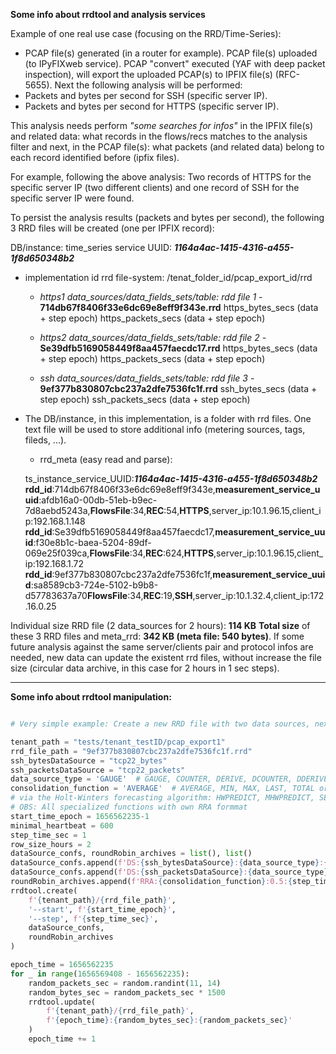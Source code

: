 **Some info about rrdtool and analysis services** 

Example of one real use case (focusing on the RRD/Time-Series):

- PCAP file(s) generated (in a router for example). PCAP file(s) uploaded (to IPyFIXweb service). PCAP "convert" executed (YAF with deep packet inspection), will export the uploaded PCAP(s) to IPFIX file(s) (RFC-5655). Next the following analysis will be performed:
- Packets and bytes per second for SSH (specific server IP).
- Packets and bytes per second for HTTPS (specific server IP).

This analysis needs perform *"some searches for infos"* in the IPFIX file(s) and related data: what records in the flows/recs matches to the analysis filter and next, in the PCAP file(s): what packets (and related data) belong to each record identified before (ipfix files).

For example, following the above analysis: Two records of HTTPS for the specific server IP (two different clients) and one record of SSH for the specific server IP were found.

To persist the analysis results (packets and bytes per second), the following 3 RRD files will be created (one per IPFIX record):

DB/instance: time_series service UUID: ***1164a4ac-1415-4316-a455-1f8d650348b2***

- implementation id rrd file-system: /tenat_folder_id/pcap_export_id/rrd

    - *https1 data_sources/data_fields_sets/table: rdd file 1* - **714db67f8406f33e6dc69e8eff9f343e.rrd**
        https_bytes_secs (data + step epoch)
        https_packets_secs (data + step epoch)

    - *https2 data_sources/data_fields_sets/table: rdd file 2* - **Se39dfb5169058449f8aa457faecdc17.rrd**
        https_bytes_secs (data + step epoch)
        https_packets_secs (data + step epoch)

    - *ssh data_sources/data_fields_sets/table: rdd file 3* - **9ef377b830807cbc237a2dfe7536fc1f.rrd**
        ssh_bytes_secs (data + step epoch)
        ssh_packets_secs (data + step epoch)

- The DB/instance, in this implementation, is a folder with rrd files. One text file will be used to store additional info (metering sources, tags, fileds, ...).
    - rrd_meta (easy read and parse):

    ts_instance_service_UUID:***1164a4ac-1415-4316-a455-1f8d650348b2***
    **rdd_id**:714db67f8406f33e6dc69e8eff9f343e,**measurement_service_uuid**:afdb16a0-00db-51eb-b9ec-7d8aebd5243a,**FlowsFile**:34,**REC**:54,**HTTPS**,server_ip:10.1.96.15,client_ip:192.168.1.148
    **rdd_id**:Se39dfb5169058449f8aa457faecdc17,**measurement_service_uuid**:f30e8b1c-baea-5204-89df-069e25f039ca,**FlowsFile**:34,**REC**:624,**HTTPS**,server_ip:10.1.96.15,client_ip:192.168.1.72
    **rdd_id**:9ef377b830807cbc237a2dfe7536fc1f,**measurement_service_uuid**:sa8589cb3-724e-5102-b9b8-d57783637a70**FlowsFile**:34,**REC**:19,**SSH**,server_ip:10.1.32.4,client_ip:172.16.0.25

Individual size RRD file (2 data_sources for 2 hours): **114 KB**
**Total size** of these 3 RRD files and meta_rrd: **342 KB (meta file: 540 bytes)**.
If some future analysis against the same server/clients pair and protocol infos are needed, new data can update the existent rrd files, without increase the file size (circular data archive, in this case for 2 hours in 1 sec steps).

---

**Some info about rrdtool manipulation:**

```python

# Very simple example: Create a new RRD file with two data sources, next update the two ds at same time with random values

tenant_path = "tests/tenant_testID/pcap_export1"
rrd_file_path = "9ef377b830807cbc237a2dfe7536fc1f.rrd"
ssh_bytesDataSource = "tcp22_bytes"
ssh_packetsDataSource = "tcp22_packets"
data_source_type = 'GAUGE'  # GAUGE, COUNTER, DERIVE, DCOUNTER, DDERIVE, ABSOLUTE
consolidation_function = 'AVERAGE'  # AVERAGE, MIN, MAX, LAST, TOTAL or specialized functions
# via the Holt-Winters forecasting algorithm: HWPREDICT, MHWPREDICT, SEASONAL, DEVSEASONAL, DEVPREDICT, FAILURES
# OBS: All specialized functions with own RRA formmat
start_time_epoch = 1656562235-1
minimal_heartbeat = 600
step_time_sec = 1
row_size_hours = 2
dataSource_confs, roundRobin_archives = list(), list()
dataSource_confs.append(f'DS:{ssh_bytesDataSource}:{data_source_type}:{minimal_heartbeat}:U:U')
dataSource_confs.append(f'DS:{ssh_packetsDataSource}:{data_source_type}:{minimal_heartbeat}:U:U')
roundRobin_archives.append(f'RRA:{consolidation_function}:0.5:{step_time_sec}s:{row_size_hours}h')
rrdtool.create(
    f'{tenant_path}/{rrd_file_path}',
    '--start', f'{start_time_epoch}',
    '--step', f'{step_time_sec}',
    dataSource_confs,
    roundRobin_archives
)

epoch_time = 1656562235
for _ in range(1656569408 - 1656562235):
    random_packets_sec = random.randint(11, 14)
    random_bytes_sec = random_packets_sec * 1500
    rrdtool.update(
        f'{tenant_path}/{rrd_file_path}',
        f'{epoch_time}:{random_bytes_sec}:{random_packets_sec}'
    )
    epoch_time += 1
```